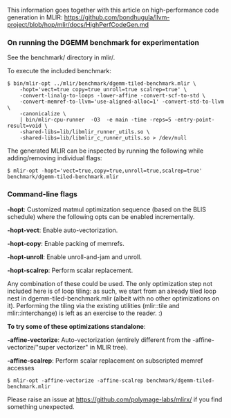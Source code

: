 This information goes together with this article on high-performance code
generation in MLIR:
https://github.com/bondhugula/llvm-project/blob/hop/mlir/docs/HighPerfCodeGen.md

### On running the DGEMM benchmark for experimentation

See the benchmark/ directory in mlir/.

To execute the included benchmark:

```
$ bin/mlir-opt ../mlir/benchmark/dgemm-tiled-benchmark.mlir \
    -hopt='vect=true copy=true unroll=true scalrep=true' \
    -convert-linalg-to-loops -lower-affine -convert-scf-to-std \
    -convert-memref-to-llvm='use-aligned-alloc=1' -convert-std-to-llvm \
    -canonicalize \
    | bin/mlir-cpu-runner  -O3  -e main -time -reps=5 -entry-point-result=void \
    -shared-libs=lib/libmlir_runner_utils.so \
    -shared-libs=lib/libmlir_c_runner_utils.so > /dev/null
```

The generated MLIR can be inspected by running the following while
adding/removing individual flags:

```
$ mlir-opt -hopt='vect=true,copy=true,unroll=true,scalrep=true' benchmark/dgemm-tiled-benchmark.mlir
```

### Command-line flags

**-hopt**: Customized matmul optimization sequence (based on the BLIS schedule)
           where the following opts can be enabled incrementally.

**-hopt-vect**: Enable auto-vectorization.

**-hopt-copy**: Enable packing of memrefs.

**-hopt-unroll**: Enable unroll-and-jam and unroll.

**-hopt-scalrep**: Perform scalar replacement.

Any combination of these could be used. The only optimization step not included
here is of loop tiling: as such, we start from an already tiled loop nest in
dgemm-tiled-benchmark.mlir (albeit with no other optimizations on it).
Performing the tiling via the existing utilities (mlir::tile and
mlir::interchange) is left as an exercise to the reader. :)

**To try some of these optimizations standalone**:

**-affine-vectorize**: Auto-vectorization (entirely different from the -affine-vectorize/"super vectorizer" in MLIR tree).

**-affine-scalrep**: Perform scalar replacement on subscripted memref accesses

```
$ mlir-opt -affine-vectorize -affine-scalrep benchmark/dgemm-tiled-benchmark.mlir
```

Please raise an issue at https://github.com/polymage-labs/mlirx/ if you find
something unexpected.
